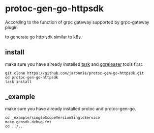 # protoc-gen-go-httpsdk

According to the function of grpc gateway supported by grpc-gateway plugin

to generate go http sdk similar to k8s.

## install 

make sure you have already installed [task](https://github.com/go-task/task) and [goreleaser](https://github.com/goreleaser/goreleaser) tools first.

```shell
git clone https://github.com/jaronnie/protoc-gen-go-httpsdk.git
cd protoc-gen-go-httpsdk
task install
```

## _example

make sure you have already installed protoc and protoc-gen-go.

```shell
cd _example/singleScopeVersionSingleService
make gensdk.debug.fmt
cd ../..
```